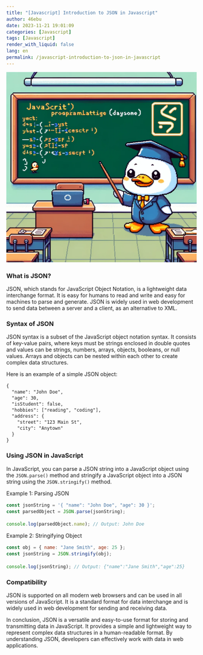 ```yaml
---
title: "[Javascript] Introduction to JSON in Javascript"
author: 46ebu
date: 2023-11-21 19:01:09 
categories: [Javascript]
tags: [Javascript]
render_with_liquid: false
lang: en
permalink: /javascript-introduction-to-json-in-javascript
---
```


![Intro](/assets/img/post/javascript.png)
### What is JSON?

JSON, which stands for JavaScript Object Notation, is a lightweight data interchange format. It is easy for humans to read and write and easy for machines to parse and generate. JSON is widely used in web development to send data between a server and a client, as an alternative to XML.

### Syntax of JSON

JSON syntax is a subset of the JavaScript object notation syntax. It consists of key-value pairs, where keys must be strings enclosed in double quotes and values can be strings, numbers, arrays, objects, booleans, or null values. Arrays and objects can be nested within each other to create complex data structures.

Here is an example of a simple JSON object:
```
{
  "name": "John Doe",
  "age": 30,
  "isStudent": false,
  "hobbies": ["reading", "coding"],
  "address": {
    "street": "123 Main St",
    "city": "Anytown"
  }
}
```

### Using JSON in JavaScript

In JavaScript, you can parse a JSON string into a JavaScript object using the `JSON.parse()` method and stringify a JavaScript object into a JSON string using the `JSON.stringify()` method.

Example 1: Parsing JSON
```javascript
const jsonString = '{ "name": "John Doe", "age": 30 }';
const parsedObject = JSON.parse(jsonString);

console.log(parsedObject.name); // Output: John Doe
```

Example 2: Stringifying Object
```javascript
const obj = { name: "Jane Smith", age: 25 };
const jsonString = JSON.stringify(obj);

console.log(jsonString); // Output: {"name":"Jane Smith","age":25}
```

### Compatibility 

JSON is supported on all modern web browsers and can be used in all versions of JavaScript. It is a standard format for data interchange and is widely used in web development for sending and receiving data.

In conclusion, JSON is a versatile and easy-to-use format for storing and transmitting data in JavaScript. It provides a simple and lightweight way to represent complex data structures in a human-readable format. By understanding JSON, developers can effectively work with data in web applications.